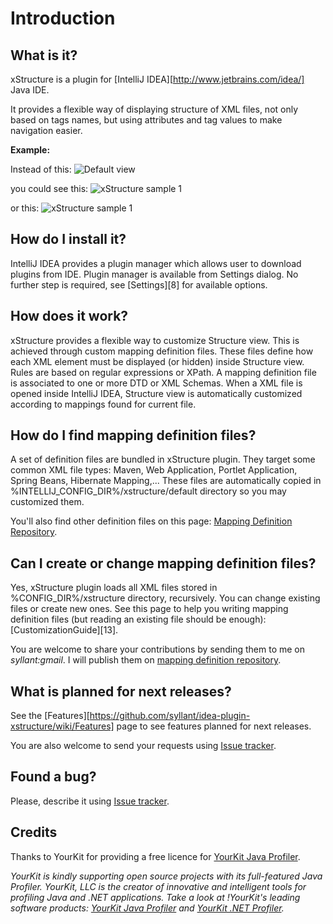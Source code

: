 # Introduction

## What is it?

xStructure is a plugin for [IntelliJ IDEA][http://www.jetbrains.com/idea/] Java IDE.

It provides a flexible way of displaying structure of XML files, not only based on tags names, but using attributes and tag values to make navigation easier. 

**Example:** 

Instead of this: 
![Default view](https://github.com/syllant/idea-plugin-xstructure/raw/master/src/main/doc/screenshots/wiki_default_view_webapp.png)

you could see this: 
![xStructure sample 1](https://github.com/syllant/idea-plugin-xstructure/raw/master/src/main/doc/screenshots/wiki_xs_view_webapp2.png)

or this: 
![xStructure sample 1](https://github.com/syllant/idea-plugin-xstructure/raw/master/src/main/doc/screenshots/wiki_xs_view_webapp1_v2.png)

## How do I install it?

IntelliJ IDEA provides a plugin manager which allows user to download plugins from IDE. Plugin manager is available from Settings dialog. No further step is required, see [Settings][8] for available options. 

## How does it work?

xStructure provides a flexible way to customize Structure view. This is achieved through custom mapping definition files. These files define how each XML element must be displayed (or hidden) inside Structure view. Rules are based on regular expressions or XPath. A mapping definition file is associated to one or more DTD or XML Schemas. When a XML file is opened inside IntelliJ IDEA, Structure view is automatically customized according to mappings found for current file. 

## How do I find mapping definition files?

A set of definition files are bundled in xStructure plugin. They target some common XML file types: Maven, Web Application, Portlet Application, Spring Beans, Hibernate Mapping,... These files are automatically copied in %INTELLIJ\_CONFIG\_DIR%/xstructure/default directory so you may customized them. 

You'll also find other definition files on this page: [Mapping Definition Repository](https://github.com/syllant/idea-plugin-xstructure/wiki/MappingDefinitionRepository).

## Can I create or change mapping definition files?

Yes, xStructure plugin loads all XML files stored in %CONFIG_DIR%/xstructure directory, recursively. You can change existing files or create new ones. See this page to help you writing mapping definition files (but reading an existing file should be enough): [CustomizationGuide][13]. 

You are welcome to share your contributions by sending them to me on *syllant:gmail*. I will publish them on [mapping definition repository](https://github.com/syllant/idea-plugin-xstructure/wiki/MappingDefinitionRepository).

## What is planned for next releases?

See the [Features][https://github.com/syllant/idea-plugin-xstructure/wiki/Features] page to see features planned for next releases.

You are also welcome to send your requests using [Issue tracker](https://github.com/syllant/idea-plugin-xstructure/issues).

## Found a bug?

Please, describe it using [Issue tracker](https://github.com/syllant/idea-plugin-xstructure/issues).

## Credits

Thanks to YourKit for providing a free licence for [YourKit Java Profiler](http://www.yourkit.com/java/profiler/index.jsp).

*YourKit is kindly supporting open source projects with its full-featured Java Profiler.*
*YourKit, LLC is the creator of innovative and intelligent tools for profiling Java and .NET applications.*
*Take a look at !YourKit's leading software products: [YourKit Java Profiler](http://www.yourkit.com/java/profiler/index.jsp) and [YourKit .NET Profiler](http://www.yourkit.com/.net/profiler/index.jsp).*